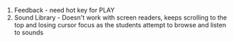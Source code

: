 1. Feedback - need hot key for PLAY
2. Sound Library - Doesn't work with screen readers, keeps scrolling to the top and losing cursor focus as the students attempt to browse and listen to sounds
